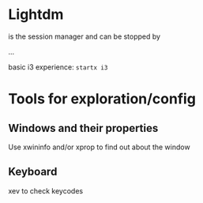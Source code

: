 # Lightdm

is the session manager and can be stopped by 

...

basic i3 experience: `startx i3`

# Tools for exploration/config

## Windows and their properties

Use xwininfo and/or xprop to find out about the window

## Keyboard

xev to check keycodes


